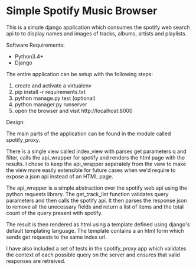 # Simple Spotify Music Browser

This is a simple django application which consumes the spotify web search api to to display names and images of tracks, albums, artists and playlists.

Software Requirements:
* Python3.4+
* Django

The entire application can be setup with the following steps:
1. create and activate a virtualenv
2. pip install -r requirements.txt
3. python manage.py test (optional)
4. python manager.py runserver
5. open the browser and visit http://localhost:8000

Design:

The main parts of the application can be found in the module called spotify_proxy.

There is a single view called index_view with parses get parameters q and filter, calls the api_wrapper for spotify and renders the html page with the results. I chose to keep the api_wrapper seperately from the view to make the view more easily extensible for future cases when we'd require to expose a json api instead of an HTML page.

The api_wrapper is a simple abstraction over the spotify web api using the python requests library. 
The get_track_list function validates query parameters and then calls the spotify api. It then parses the response json to remove all the unecessary fields and return a list of items and the total count of the query present with spotify.

The result is then rendered as html using a template defined using django's default templating language. The template contains a an html form which sends get requests to the same index url.

I have also included a set of tests in the spotify_proxy app which validates the context of each possible query on the server and ensures that valid responses are retreived.

